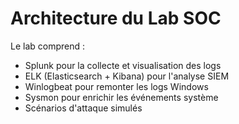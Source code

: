 ﻿# Architecture du Lab SOC

Le lab comprend :
- Splunk pour la collecte et visualisation des logs
- ELK (Elasticsearch + Kibana) pour l'analyse SIEM
- Winlogbeat pour remonter les logs Windows
- Sysmon pour enrichir les événements système
- Scénarios d'attaque simulés
